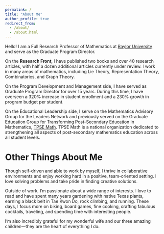 ```yaml
---
permalink: /
title: "About Me"
author_profile: true
redirect_from: 
  - /about/
  - /about.html
---
```


Hello! I am a Full Research Professor of Mathematics at [Baylor University](https://www.baylor.edu/) and serve as the Graduate Program Director.

On the **Research Front**, I have published two books and over 40 research articles, with half a dozen additional articles currently under review. 
I work in many areas of mathematics, including Lie Theory, Representation Theory, Combinatorics, and Graph Theory.

On the Program Development and Management side, I have served as Graduate Program Director for over 15 years. During this time, I have overseen a 320% increase in student enrollment and a 230% growth in program budget per student.

On the Educational Leadership side, I serve on the Mathematics Advisory Group for the Leaders Network and previously served on the Graduate Education Group for Transforming Post-Secondary Education in Mathematics, [TPSE Math](https://www.tpsemath.org/). TPSE Math is a national organization dedicated to strengthening all aspects of post-secondary mathematics education across all student levels.


Other Things About Me
======
Though self-driven and able to work by myself, I thrive in collaborative environments and enjoy working hard in a positive, team-oriented setting. I love solving problems and take pride in finding creative solutions.

Outside of work, I’m passionate about a wide range of interests. I love to read and have spent many years gardening with native Texas plants, earning a black belt in Tae Kwon Do, rock climbing, and running. These days, I focus more on biking, board games, fine cooking, crafting fabulous cocktails, traveling, and spending time with interesting people.

I’m also incredibly grateful for my wonderful wife and our three amazing children—they are the heart of everything I do.
